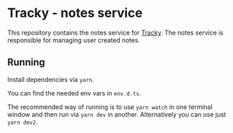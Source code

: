 # Tracky - notes service

This repository contains the notes service for [Tracky](https://github.com/PersonalTracky/web). The notes service is responsible for managing user created notes.

## Running

Install dependencies via `yarn`.

You can find the needed env vars in `env.d.ts`.

The recommended way of running is to use `yarn watch` in one terminal window and then run via `yarn dev` in another. Alternatively you can use just `yarn dev2`.
